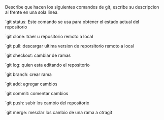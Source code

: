 Describe que hacen los siguientes comandos de git, escribe su descripcion al frente en una sola linea.

`git status: Este comando se usa para obtener el estado actual del repositorio

`git clone: traer u repositorio remoto a local

`git pull: descargar ultima version de reporsitorio remoto a local

`git checkout: cambiar de ramas

`git log: quien esta editando el repositorio

`git branch: crear rama

`git add: agregar cambios

`git commit: comentar cambios

`git push: subir los cambio del repositorio

`git merge: mesclar los cambio de una rama a otragit
